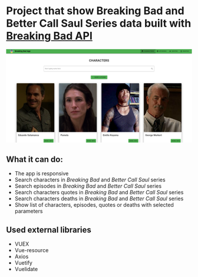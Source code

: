 # Project that show Breaking Bad and Better Call Saul Series data built with [Breaking Bad API](https://www.breakingbadapi.com/documentation)

![image](https://github.com/Nickborovkov/Breaking_Bad_App/blob/master/appScreenshot.png)

## What it can do:
- The app is responsive
- Search characters in *Breaking Bad* and *Better Call Saul* series
- Search episodes in *Breaking Bad* and *Better Call Saul* series
- Search characters quotes in *Breaking Bad* and *Better Call Saul* series
- Search characters deaths in *Breaking Bad* and *Better Call Saul* series
- Show list of characters, episodes, quotes or deaths with selected parameters

## Used external libraries
- VUEX
- Vue-resource
- Axios
- Vuetify
- Vuelidate
